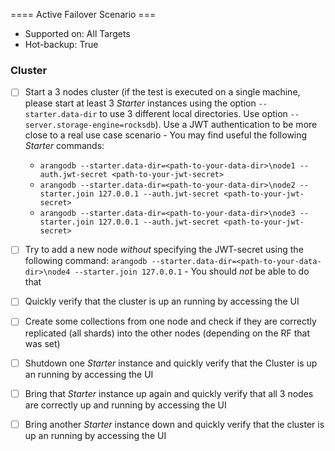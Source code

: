 ==== Active Failover Scenario ===
- Supported on: All Targets
- Hot-backup: True

### Cluster

 - [ ] Start a 3 nodes cluster (if the test is executed on a single machine, please start at least 3 _Starter_ instances using the option `--starter.data-dir` to use 3 different local directories. Use option `--server.storage-engine=rocksdb`). Use a JWT authentication to be more close to a real use case scenario - You may find useful the following _Starter_ commands:
    - `arangodb --starter.data-dir=<path-to-your-data-dir>\node1 --auth.jwt-secret <path-to-your-jwt-secret>`
    - `arangodb --starter.data-dir=<path-to-your-data-dir>\node2 --starter.join 127.0.0.1 --auth.jwt-secret <path-to-your-jwt-secret>`
    - `arangodb --starter.data-dir=<path-to-your-data-dir>\node3 --starter.join 127.0.0.1 --auth.jwt-secret <path-to-your-jwt-secret>` 
 - [ ] Try to add a new node *without* specifying the JWT-secret using the following command: `arangodb --starter.data-dir=<path-to-your-data-dir>\node4 --starter.join 127.0.0.1` - You should *not* be able to do that
    
 - [ ] Quickly verify that the cluster is up an running by accessing the UI
 - [ ] Create some collections from one node and check if they are correctly replicated (all shards) into the other nodes (depending on the RF that was set)
 - [ ] Shutdown one _Starter_ instance and quickly verify that the Cluster is up an running by accessing the UI
 - [ ] Bring that _Starter_ instance up again and quickly verify that all 3 nodes are correctly up and running by accessing the UI 
 - [ ] Bring another _Starter_ instance down and quickly verify that the cluster is up an running by accessing the UI

